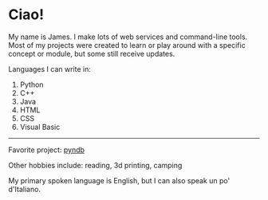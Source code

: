 # Ciao!

My name is James. I make lots of web services and command-line tools. Most of my projects were created to learn or play around with a specific concept or module, but some still receive updates.

Languages I can write in:
1. Python
2. C++
3. Java
4. HTML
5. CSS
6. Visual Basic

---

Favorite project: [pyndb](https://github.com/jvadair/pyndb)

Other hobbies include: reading, 3d printing, camping

My primary spoken language is English, but I can also speak un po' d'Italiano.
